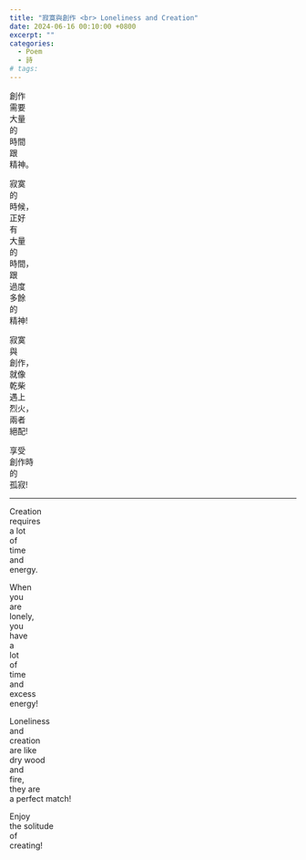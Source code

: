 ```yaml
---
title: "寂寞與創作 <br> Loneliness and Creation"
date: 2024-06-16 00:10:00 +0800
excerpt: ""
categories:
  - Poem
  - 詩
# tags:
---
```


創作  
需要  
大量  
的  
時間  
跟  
精神。

寂寞  
的  
時候，  
正好  
有  
大量  
的  
時間，  
跟  
過度  
多餘  
的  
精神!

寂寞  
與  
創作，  
就像  
乾柴  
遇上  
烈火，  
兩者  
絕配!

享受  
創作時  
的  
孤寂!

---

Creation  
requires  
a lot  
of  
time  
and  
energy.

When  
you  
are  
lonely,  
you  
have  
a  
lot  
of  
time  
and  
excess  
energy!

Loneliness  
and  
creation  
are like  
dry wood  
and  
fire,  
they are  
a perfect match!

Enjoy  
the solitude  
of  
creating!
